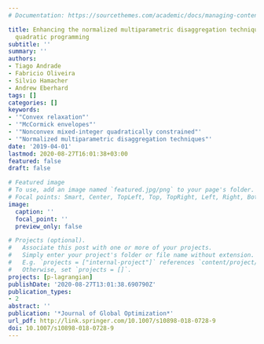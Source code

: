 ```yaml
---
# Documentation: https://sourcethemes.com/academic/docs/managing-content/

title: Enhancing the normalized multiparametric disaggregation technique for mixed-integer
  quadratic programming
subtitle: ''
summary: ''
authors:
- Tiago Andrade
- Fabricio Oliveira
- Silvio Hamacher
- Andrew Eberhard
tags: []
categories: []
keywords:
- '"Convex relaxation"'
- '"McCormick envelopes"'
- '"Nonconvex mixed-integer quadratically constrained"'
- '"Normalized multiparametric disaggregation techniques"'
date: '2019-04-01'
lastmod: 2020-08-27T16:01:38+03:00
featured: false
draft: false

# Featured image
# To use, add an image named `featured.jpg/png` to your page's folder.
# Focal points: Smart, Center, TopLeft, Top, TopRight, Left, Right, BottomLeft, Bottom, BottomRight.
image:
  caption: ''
  focal_point: ''
  preview_only: false

# Projects (optional).
#   Associate this post with one or more of your projects.
#   Simply enter your project's folder or file name without extension.
#   E.g. `projects = ["internal-project"]` references `content/project/deep-learning/index.md`.
#   Otherwise, set `projects = []`.
projects: [p-lagrangian]
publishDate: '2020-08-27T13:01:38.690790Z'
publication_types:
- 2
abstract: ''
publication: '*Journal of Global Optimization*'
url_pdf: http://link.springer.com/10.1007/s10898-018-0728-9
doi: 10.1007/s10898-018-0728-9
---
```

